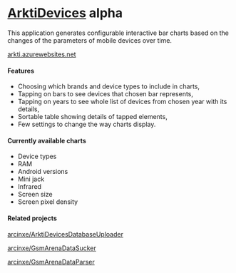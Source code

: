 # [ArktiDevices](https://arkti.azurewebsites.net) alpha

This application generates configurable interactive bar charts based on the changes of the parameters of mobile devices over time.

[arkti.azurewebsites.net](https://arkti.azurewebsites.net) 

#### Features
* Choosing which brands and device types to include in charts,
* Tapping on bars to see devices that chosen bar represents,
* Tapping on years to see whole list of devices from chosen year with its details,
* Sortable table showing details of tapped elements,
* Few settings to change the way charts display.

#### Currently available charts

* Device types
* RAM
* Android versions
* Mini jack
* Infrared
* Screen size
* Screen pixel density


    

#### Related projects

[arcinxe/ArktiDevicesDatabaseUploader](https://github.com/arcinxe/ArktiDevicesDatabaseUploader) 

[arcinxe/GsmArenaDataSucker](https://github.com/arcinxe/GsmArenaDataSucker) 

[arcinxe/GsmArenaDataParser](https://github.com/arcinxe/GsmArenaDataParser) 


